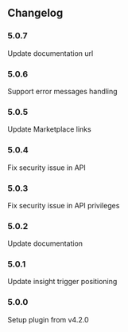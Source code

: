 ## Changelog

### 5.0.7

Update documentation url

### 5.0.6

Support error messages handling

### 5.0.5

Update Marketplace links

### 5.0.4

Fix security issue in API

### 5.0.3

Fix security issue in API privileges

### 5.0.2

Update documentation

### 5.0.1

Update insight trigger positioning

### 5.0.0

Setup plugin from v4.2.0
